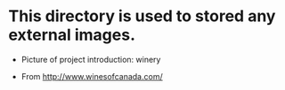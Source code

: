 
# This directory is used to stored any external images.

- Picture of project introduction: winery
* From http://www.winesofcanada.com/ 